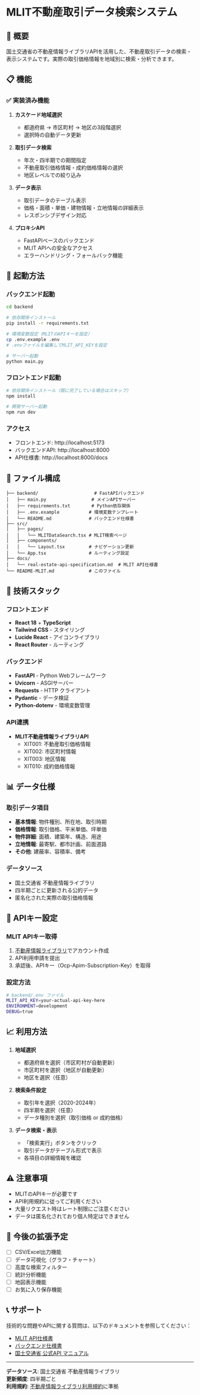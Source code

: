 # MLIT不動産取引データ検索システム

## 🎯 概要
国土交通省の不動産情報ライブラリAPIを活用した、不動産取引データの検索・表示システムです。実際の取引価格情報を地域別に検索・分析できます。

## 📋 機能

### ✅ 実装済み機能
1. **カスケード地域選択**
   - 都道府県 → 市区町村 → 地区の3段階選択
   - 選択時の自動データ更新

2. **取引データ検索**
   - 年次・四半期での期間指定
   - 不動産取引価格情報・成約価格情報の選択
   - 地区レベルでの絞り込み

3. **データ表示**
   - 取引データのテーブル表示
   - 価格・面積・単価・建物情報・立地情報の詳細表示
   - レスポンシブデザイン対応

4. **プロキシAPI**
   - FastAPIベースのバックエンド
   - MLIT APIへの安全なアクセス
   - エラーハンドリング・フォールバック機能

## 🚀 起動方法

### バックエンド起動
```bash
cd backend

# 依存関係インストール
pip install -r requirements.txt

# 環境変数設定（MLITのAPIキーを設定）
cp .env.example .env
# .envファイルを編集してMLIT_API_KEYを設定

# サーバー起動
python main.py
```

### フロントエンド起動
```bash
# 依存関係インストール（既に完了している場合はスキップ）
npm install

# 開発サーバー起動
npm run dev
```

### アクセス
- フロントエンド: http://localhost:5173
- バックエンドAPI: http://localhost:8000
- API仕様書: http://localhost:8000/docs

## 📁 ファイル構成

```
├── backend/                     # FastAPIバックエンド
│   ├── main.py                 # メインAPIサーバー
│   ├── requirements.txt        # Python依存関係
│   ├── .env.example           # 環境変数テンプレート
│   └── README.md              # バックエンド仕様書
├── src/
│   ├── pages/
│   │   └── MLITDataSearch.tsx # MLIT検索ページ
│   ├── components/
│   │   └── Layout.tsx         # ナビゲーション更新
│   └── App.tsx                # ルーティング設定
├── docs/
│   └── real-estate-api-specification.md  # MLIT API仕様書
└── README-MLIT.md             # このファイル
```

## 🔧 技術スタック

### フロントエンド
- **React 18** + **TypeScript**
- **Tailwind CSS** - スタイリング
- **Lucide React** - アイコンライブラリ
- **React Router** - ルーティング

### バックエンド
- **FastAPI** - Python Webフレームワーク
- **Uvicorn** - ASGIサーバー
- **Requests** - HTTP クライアント
- **Pydantic** - データ検証
- **Python-dotenv** - 環境変数管理

### API連携
- **MLIT不動産情報ライブラリAPI**
  - XIT001: 不動産取引価格情報
  - XIT002: 市区町村情報
  - XIT003: 地区情報
  - XIT010: 成約価格情報

## 📊 データ仕様

### 取引データ項目
- **基本情報**: 物件種別、所在地、取引時期
- **価格情報**: 取引価格、平米単価、坪単価
- **物件詳細**: 面積、建築年、構造、用途
- **立地情報**: 最寄駅、都市計画、前面道路
- **その他**: 建蔽率、容積率、備考

### データソース
- 国土交通省 不動産情報ライブラリ
- 四半期ごとに更新される公的データ
- 匿名化された実際の取引価格情報

## 🔐 APIキー設定

### MLIT APIキー取得
1. [不動産情報ライブラリ](https://www.reinfolib.mlit.go.jp/)でアカウント作成
2. API利用申請を提出
3. 承認後、APIキー（Ocp-Apim-Subscription-Key）を取得

### 設定方法
```bash
# backend/.env ファイル
MLIT_API_KEY=your-actual-api-key-here
ENVIRONMENT=development
DEBUG=true
```

## 📈 利用方法

1. **地域選択**
   - 都道府県を選択（市区町村が自動更新）
   - 市区町村を選択（地区が自動更新）
   - 地区を選択（任意）

2. **検索条件設定**
   - 取引年を選択（2020-2024年）
   - 四半期を選択（任意）
   - データ種別を選択（取引価格 or 成約価格）

3. **データ検索・表示**
   - 「検索実行」ボタンをクリック
   - 取引データがテーブル形式で表示
   - 各項目の詳細情報を確認

## ⚠️ 注意事項

- MLITのAPIキーが必要です
- API利用規約に従ってご利用ください
- 大量リクエスト時はレート制限にご注意ください
- データは匿名化されており個人特定はできません

## 🔄 今後の拡張予定

- [ ] CSV/Excel出力機能
- [ ] データ可視化（グラフ・チャート）
- [ ] 高度な検索フィルター
- [ ] 統計分析機能
- [ ] 地図表示機能
- [ ] お気に入り保存機能

## 📞 サポート

技術的な問題やAPIに関する質問は、以下のドキュメントを参照してください：

- [MLIT API仕様書](./docs/real-estate-api-specification.md)
- [バックエンド仕様書](./backend/README.md)
- [国土交通省 公式API マニュアル](https://www.reinfolib.mlit.go.jp/help/apiManual/)

---

**データソース**: 国土交通省 不動産情報ライブラリ  
**更新頻度**: 四半期ごと  
**利用規約**: [不動産情報ライブラリ利用規約](https://www.reinfolib.mlit.go.jp/)に準拠